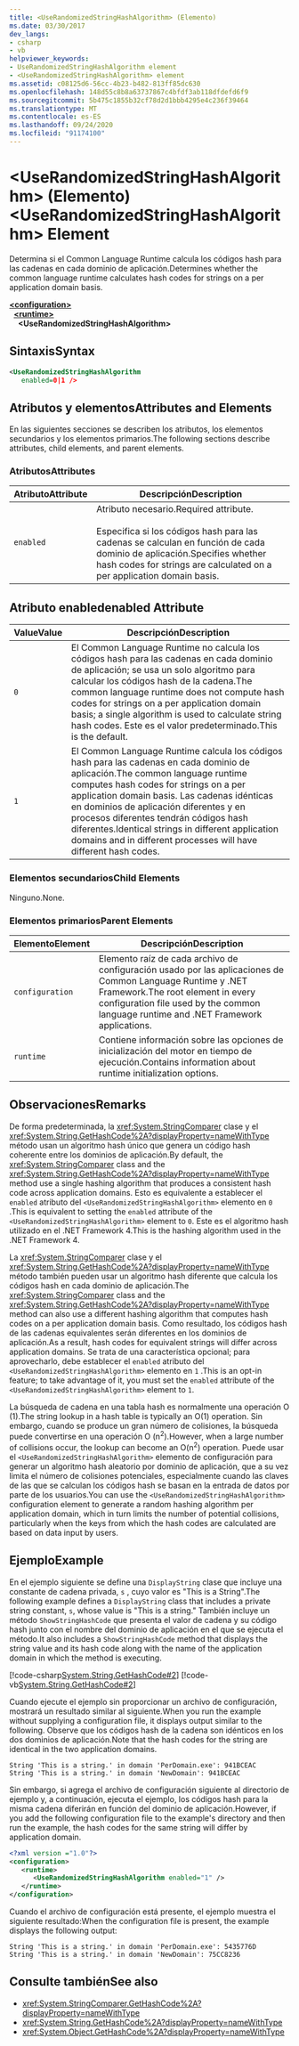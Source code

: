 ```yaml
---
title: <UseRandomizedStringHashAlgorithm> (Elemento)
ms.date: 03/30/2017
dev_langs:
- csharp
- vb
helpviewer_keywords:
- UseRandomizedStringHashAlgorithm element
- <UseRandomizedStringHashAlgorithm> element
ms.assetid: c08125d6-56cc-4b23-b482-813ff85dc630
ms.openlocfilehash: 148d55c8b8a63737867c4bfdf3ab118dfdefd6f9
ms.sourcegitcommit: 5b475c1855b32cf78d2d1bbb4295e4c236f39464
ms.translationtype: MT
ms.contentlocale: es-ES
ms.lasthandoff: 09/24/2020
ms.locfileid: "91174100"
---
```

# <a name="userandomizedstringhashalgorithm-element"></a><span data-ttu-id="644a4-102">\<UseRandomizedStringHashAlgorithm> (Elemento)</span><span class="sxs-lookup"><span data-stu-id="644a4-102">\<UseRandomizedStringHashAlgorithm> Element</span></span>

<span data-ttu-id="644a4-103">Determina si el Common Language Runtime calcula los códigos hash para las cadenas en cada dominio de aplicación.</span><span class="sxs-lookup"><span data-stu-id="644a4-103">Determines whether the common language runtime calculates hash codes for strings on a per application domain basis.</span></span>  
  
[**\<configuration>**](../configuration-element.md)\
&nbsp;&nbsp;[**\<runtime>**](runtime-element.md)\
&nbsp;&nbsp;&nbsp;&nbsp;**\<UseRandomizedStringHashAlgorithm>**  
  
## <a name="syntax"></a><span data-ttu-id="644a4-104">Sintaxis</span><span class="sxs-lookup"><span data-stu-id="644a4-104">Syntax</span></span>  
  
```xml  
<UseRandomizedStringHashAlgorithm
   enabled=0|1 />  
```  
  
## <a name="attributes-and-elements"></a><span data-ttu-id="644a4-105">Atributos y elementos</span><span class="sxs-lookup"><span data-stu-id="644a4-105">Attributes and Elements</span></span>  

 <span data-ttu-id="644a4-106">En las siguientes secciones se describen los atributos, los elementos secundarios y los elementos primarios.</span><span class="sxs-lookup"><span data-stu-id="644a4-106">The following sections describe attributes, child elements, and parent elements.</span></span>  
  
### <a name="attributes"></a><span data-ttu-id="644a4-107">Atributos</span><span class="sxs-lookup"><span data-stu-id="644a4-107">Attributes</span></span>  
  
|<span data-ttu-id="644a4-108">Atributo</span><span class="sxs-lookup"><span data-stu-id="644a4-108">Attribute</span></span>|<span data-ttu-id="644a4-109">Descripción</span><span class="sxs-lookup"><span data-stu-id="644a4-109">Description</span></span>|  
|---------------|-----------------|  
|`enabled`|<span data-ttu-id="644a4-110">Atributo necesario.</span><span class="sxs-lookup"><span data-stu-id="644a4-110">Required attribute.</span></span><br /><br /> <span data-ttu-id="644a4-111">Especifica si los códigos hash para las cadenas se calculan en función de cada dominio de aplicación.</span><span class="sxs-lookup"><span data-stu-id="644a4-111">Specifies whether hash codes for strings are calculated on a per application domain basis.</span></span>|  
  
## <a name="enabled-attribute"></a><span data-ttu-id="644a4-112">Atributo enabled</span><span class="sxs-lookup"><span data-stu-id="644a4-112">enabled Attribute</span></span>  
  
|<span data-ttu-id="644a4-113">Value</span><span class="sxs-lookup"><span data-stu-id="644a4-113">Value</span></span>|<span data-ttu-id="644a4-114">Descripción</span><span class="sxs-lookup"><span data-stu-id="644a4-114">Description</span></span>|  
|-----------|-----------------|  
|`0`|<span data-ttu-id="644a4-115">El Common Language Runtime no calcula los códigos hash para las cadenas en cada dominio de aplicación; se usa un solo algoritmo para calcular los códigos hash de la cadena.</span><span class="sxs-lookup"><span data-stu-id="644a4-115">The common language runtime does not compute hash codes for strings on a per application domain basis; a single algorithm is used to calculate string hash codes.</span></span> <span data-ttu-id="644a4-116">Este es el valor predeterminado.</span><span class="sxs-lookup"><span data-stu-id="644a4-116">This is the default.</span></span>|  
|`1`|<span data-ttu-id="644a4-117">El Common Language Runtime calcula los códigos hash para las cadenas en cada dominio de aplicación.</span><span class="sxs-lookup"><span data-stu-id="644a4-117">The common language runtime computes hash codes for strings on a per application domain basis.</span></span> <span data-ttu-id="644a4-118">Las cadenas idénticas en dominios de aplicación diferentes y en procesos diferentes tendrán códigos hash diferentes.</span><span class="sxs-lookup"><span data-stu-id="644a4-118">Identical strings in different application domains and in different processes will have different hash codes.</span></span>|  
  
### <a name="child-elements"></a><span data-ttu-id="644a4-119">Elementos secundarios</span><span class="sxs-lookup"><span data-stu-id="644a4-119">Child Elements</span></span>  

 <span data-ttu-id="644a4-120">Ninguno.</span><span class="sxs-lookup"><span data-stu-id="644a4-120">None.</span></span>  
  
### <a name="parent-elements"></a><span data-ttu-id="644a4-121">Elementos primarios</span><span class="sxs-lookup"><span data-stu-id="644a4-121">Parent Elements</span></span>  
  
|<span data-ttu-id="644a4-122">Elemento</span><span class="sxs-lookup"><span data-stu-id="644a4-122">Element</span></span>|<span data-ttu-id="644a4-123">Descripción</span><span class="sxs-lookup"><span data-stu-id="644a4-123">Description</span></span>|  
|-------------|-----------------|  
|`configuration`|<span data-ttu-id="644a4-124">Elemento raíz de cada archivo de configuración usado por las aplicaciones de Common Language Runtime y .NET Framework.</span><span class="sxs-lookup"><span data-stu-id="644a4-124">The root element in every configuration file used by the common language runtime and .NET Framework applications.</span></span>|  
|`runtime`|<span data-ttu-id="644a4-125">Contiene información sobre las opciones de inicialización del motor en tiempo de ejecución.</span><span class="sxs-lookup"><span data-stu-id="644a4-125">Contains information about runtime initialization options.</span></span>|  
  
## <a name="remarks"></a><span data-ttu-id="644a4-126">Observaciones</span><span class="sxs-lookup"><span data-stu-id="644a4-126">Remarks</span></span>  

 <span data-ttu-id="644a4-127">De forma predeterminada, la <xref:System.StringComparer> clase y el <xref:System.String.GetHashCode%2A?displayProperty=nameWithType> método usan un algoritmo hash único que genera un código hash coherente entre los dominios de aplicación.</span><span class="sxs-lookup"><span data-stu-id="644a4-127">By default, the <xref:System.StringComparer> class and the <xref:System.String.GetHashCode%2A?displayProperty=nameWithType> method use a single hashing algorithm that produces a consistent hash code across application domains.</span></span> <span data-ttu-id="644a4-128">Esto es equivalente a establecer el `enabled` atributo del `<UseRandomizedStringHashAlgorithm>` elemento en `0` .</span><span class="sxs-lookup"><span data-stu-id="644a4-128">This is equivalent to setting the `enabled` attribute of the `<UseRandomizedStringHashAlgorithm>` element to `0`.</span></span> <span data-ttu-id="644a4-129">Este es el algoritmo hash utilizado en el .NET Framework 4.</span><span class="sxs-lookup"><span data-stu-id="644a4-129">This is the hashing algorithm used in the .NET Framework 4.</span></span>  
  
 <span data-ttu-id="644a4-130">La <xref:System.StringComparer> clase y el <xref:System.String.GetHashCode%2A?displayProperty=nameWithType> método también pueden usar un algoritmo hash diferente que calcula los códigos hash en cada dominio de aplicación.</span><span class="sxs-lookup"><span data-stu-id="644a4-130">The <xref:System.StringComparer> class and the <xref:System.String.GetHashCode%2A?displayProperty=nameWithType> method can also use a different hashing algorithm that computes hash codes on a per application domain basis.</span></span> <span data-ttu-id="644a4-131">Como resultado, los códigos hash de las cadenas equivalentes serán diferentes en los dominios de aplicación.</span><span class="sxs-lookup"><span data-stu-id="644a4-131">As a result, hash codes for equivalent strings will differ across application domains.</span></span> <span data-ttu-id="644a4-132">Se trata de una característica opcional; para aprovecharlo, debe establecer el `enabled` atributo del `<UseRandomizedStringHashAlgorithm>` elemento en `1` .</span><span class="sxs-lookup"><span data-stu-id="644a4-132">This is an opt-in feature; to take advantage of it, you must set the `enabled` attribute of the `<UseRandomizedStringHashAlgorithm>` element to `1`.</span></span>  
  
 <span data-ttu-id="644a4-133">La búsqueda de cadena en una tabla hash es normalmente una operación O (1).</span><span class="sxs-lookup"><span data-stu-id="644a4-133">The string lookup in a hash table is typically an O(1) operation.</span></span> <span data-ttu-id="644a4-134">Sin embargo, cuando se produce un gran número de colisiones, la búsqueda puede convertirse en una operación O (n<sup>2</sup>).</span><span class="sxs-lookup"><span data-stu-id="644a4-134">However, when a large number of collisions occur, the lookup can become an O(n<sup>2</sup>) operation.</span></span> <span data-ttu-id="644a4-135">Puede usar el `<UseRandomizedStringHashAlgorithm>` elemento de configuración para generar un algoritmo hash aleatorio por dominio de aplicación, que a su vez limita el número de colisiones potenciales, especialmente cuando las claves de las que se calculan los códigos hash se basan en la entrada de datos por parte de los usuarios.</span><span class="sxs-lookup"><span data-stu-id="644a4-135">You can use the `<UseRandomizedStringHashAlgorithm>` configuration element to generate a random hashing algorithm per application domain, which in turn limits the number of potential collisions, particularly when the keys from which the hash codes are calculated are based on data input by users.</span></span>  
  
## <a name="example"></a><span data-ttu-id="644a4-136">Ejemplo</span><span class="sxs-lookup"><span data-stu-id="644a4-136">Example</span></span>  

 <span data-ttu-id="644a4-137">En el ejemplo siguiente se define una `DisplayString` clase que incluye una constante de cadena privada, `s` , cuyo valor es "This is a String".</span><span class="sxs-lookup"><span data-stu-id="644a4-137">The following example defines a `DisplayString` class that includes a private string constant, `s`, whose value is "This is a string."</span></span> <span data-ttu-id="644a4-138">También incluye un método `ShowStringHashCode` que presenta el valor de cadena y su código hash junto con el nombre del dominio de aplicación en el que se ejecuta el método.</span><span class="sxs-lookup"><span data-stu-id="644a4-138">It also includes a `ShowStringHashCode` method that displays the string value and its hash code along with the name of the application domain in which the method is executing.</span></span>  
  
 [!code-csharp[System.String.GetHashCode#2](../../../../../samples/snippets/csharp/VS_Snippets_CLR_System/system.String.GetHashCode/CS/perdomain.cs#2)]
 [!code-vb[System.String.GetHashCode#2](../../../../../samples/snippets/visualbasic/VS_Snippets_CLR_System/system.String.GetHashCode/VB/perdomain.vb#2)]  
  
 <span data-ttu-id="644a4-139">Cuando ejecute el ejemplo sin proporcionar un archivo de configuración, mostrará un resultado similar al siguiente.</span><span class="sxs-lookup"><span data-stu-id="644a4-139">When you run the example without supplying a configuration file, it displays output similar to the following.</span></span> <span data-ttu-id="644a4-140">Observe que los códigos hash de la cadena son idénticos en los dos dominios de aplicación.</span><span class="sxs-lookup"><span data-stu-id="644a4-140">Note that the hash codes for the string are identical in the two application domains.</span></span>  
  
```console
String 'This is a string.' in domain 'PerDomain.exe': 941BCEAC  
String 'This is a string.' in domain 'NewDomain': 941BCEAC  
```  
  
 <span data-ttu-id="644a4-141">Sin embargo, si agrega el archivo de configuración siguiente al directorio de ejemplo y, a continuación, ejecuta el ejemplo, los códigos hash para la misma cadena diferirán en función del dominio de aplicación.</span><span class="sxs-lookup"><span data-stu-id="644a4-141">However, if you add the following configuration file to the example's directory and then run the example, the hash codes for the same string will differ by application domain.</span></span>  
  
```xml  
<?xml version ="1.0"?>  
<configuration>  
   <runtime>  
      <UseRandomizedStringHashAlgorithm enabled="1" />  
   </runtime>  
</configuration>  
```  
  
 <span data-ttu-id="644a4-142">Cuando el archivo de configuración está presente, el ejemplo muestra el siguiente resultado:</span><span class="sxs-lookup"><span data-stu-id="644a4-142">When the configuration file is present, the example displays the following output:</span></span>  
  
```console
String 'This is a string.' in domain 'PerDomain.exe': 5435776D  
String 'This is a string.' in domain 'NewDomain': 75CC8236  
```  
  
## <a name="see-also"></a><span data-ttu-id="644a4-143">Consulte también</span><span class="sxs-lookup"><span data-stu-id="644a4-143">See also</span></span>

- <xref:System.StringComparer.GetHashCode%2A?displayProperty=nameWithType>
- <xref:System.String.GetHashCode%2A?displayProperty=nameWithType>
- <xref:System.Object.GetHashCode%2A?displayProperty=nameWithType>
